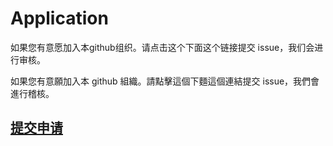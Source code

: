 # Application

如果您有意愿加入本github组织。请点击这个下面这个链接提交 issue，我们会进行审核。

如果您有意願加入本 github 組織。請點擊這個下麵這個連結提交 issue，我們會進行稽核。

## [提交申请](https://github.com/anti-monopoly/apply/issues/new/choose)
